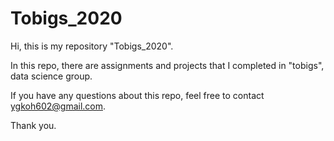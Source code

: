 # Tobigs_2020

Hi, this is my repository "Tobigs_2020".

In this repo, there are assignments and projects that I completed in "tobigs", data science group.

If you have any questions about this repo, feel free to contact ygkoh602@gmail.com.

Thank you.
